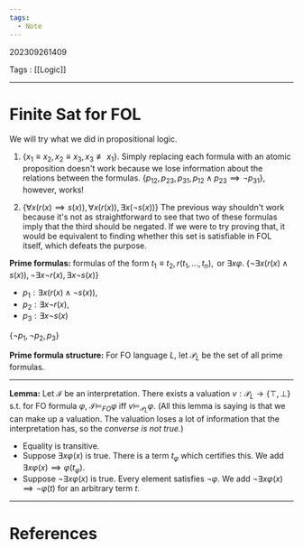 ```yaml
---
tags:
  - Note
---
```

202309261409

Tags : [[Logic]]

---
# Finite Sat for FOL

We will try what we did in propositional logic.

1. $\{x_{1}\equiv x_{2},x_{2}\equiv x_{3},x_{3}\not\equiv x_{1}\}$.
Simply replacing each formula with an atomic proposition doesn't work because we lose information about the relations between the formulas.
$\{p_{12},p_{23},p_{31},p_{12}\land p_{23}\implies\lnot p_{31}\}$, however, works!

2. $\{\forall x(r(x)\implies s(x)),\forall x (r(x)),\exists x (\lnot s(x))\}$
The previous way shouldn't work because it's not as straightforward to see that two of these formulas imply that the third should be negated. If we were to try proving that, it would be equivalent to finding whether this set is satisfiable in FOL itself, which defeats the purpose.

**Prime formulas:** formulas of the form $t_{1}\equiv t_{2}, r(t_{1},\dots,t_{n}),\text{ or }\exists x\varphi$.
$\{\lnot\exists x (r(x)\land s(x)),\lnot\exists x\lnot r(x),\exists x\lnot s(x)\}$

- $p_{1}:\exists x(r(x)\land\lnot s(x))$,
- $p_{2}:\exists x\lnot r(x)$,
- $p_{3}:\exists x\lnot s(x)$

$\{\lnot p_{1},\lnot p_{2},p_{3}\}$

**Prime formula structure:** For FO language $L$, let $\mathcal{P}_{L}$ be the set of all prime formulas.

---

**Lemma:** Let $\mathcal{I}$ be an interpretation. There exists a valuation $v:\mathcal{P}_{L}\to\{\top,\bot\}$ s.t. for FO formula $\varphi$, $\mathcal{I}\models_{FO}\varphi$ iff $v\models_{\mathcal{P}_L}\varphi$.
(All this lemma is saying is that we can make up a valuation. The valuation loses a lot of information that the interpretation has, so the *converse is not true.*)

- Equality is transitive.
- Suppose $\exists x\varphi(x)$ is true. There is a term $t_{\varphi}$ which certifies this. We add $\exists x \varphi(x)\implies\varphi(t_{\varphi})$.
- Suppose $\lnot\exists x\varphi(x)$ is true. Every element satisfies $\lnot\varphi$. We add $\lnot\exists x\varphi(x)\implies\lnot\varphi(t)$ for an arbitrary term $t$.

---
# References
